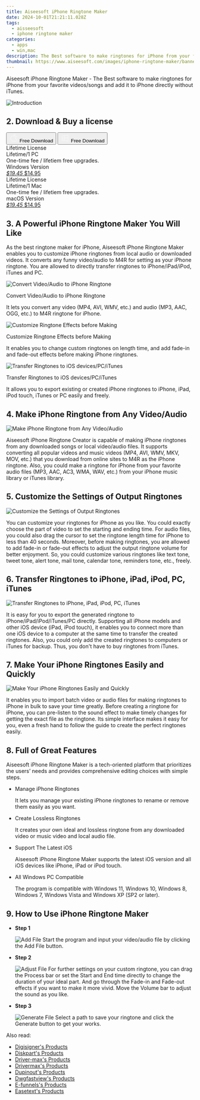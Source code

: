 ```yaml
---
title: Aiseesoft iPhone Ringtone Maker
date: 2024-10-01T21:21:11.028Z
tags: 
  - aisseesoft
  - iphone ringtone maker
categories: 
  - apps
  - win,mac
description: The Best software to make ringtones for iPhone from your favorite videos/songs and add it to iPhone directly without iTunes.
thumbnail: https://www.aiseesoft.com/images/iphone-ringtone-maker/banner.svg
---
```


Aiseesoft iPhone Ringtone Maker - The Best software to make ringtones for iPhone from your favorite videos/songs and add it to iPhone directly without iTunes.

![Introduction](https://www.aiseesoft.com/images/iphone-ringtone-maker/banner.svg)

## 2. Download & Buy a license

<div class="mx-auto flex items-center justify-center space-x-4">
  <button 
  onclick="javascript:window.open('https://secure.2checkout.com/order/checkout.php?PRODS=3851645&QTY=1&CART=1&CARD=1&COUPON=AISEOHC&DESIGN_TYPE=2&SHORT_FORM=1&AFFILIATE=108875', '_blank');
    window.open('https://download.aiseesoft.com/mac/iphone-ringtone-maker.dmg', '_blank');void(0);"
  class="flex flex-row font-bold rounded-lg text-lg w-48 h-16 bg-[#FF8014] text-[#ffffff] items-center justify-center p-2">
    <svg width="24px" height="24px" viewBox="0 0 24 24" xmlns="http://www.w3.org/2000/svg" color="#ffffff" fill="none" stroke="currentColor" stroke-width="3" stroke-linecap="round" stroke-linejoin="round"><path d="M16 2C16.3632 4.17921 14.0879 5.83084 12.8158 6.57142C12.4406 6.78988 12.0172 6.5117 12.0819 6.08234C12.2993 4.63878 13.0941 2.00008 16 2Z" stroke="#f8f7f7" stroke-width="1.5"></path><path d="M9 6.5C9.89676 6.5 10.6905 6.69941 11.2945 6.92013C12.0563 7.19855 12.9437 7.19854 13.7055 6.92012C14.3094 6.6994 15.1032 6.5 15.9999 6.5C17.0852 6.5 18.4649 7.08889 19.4999 8.26666C16 11 17 15.5 20.269 16.6916C19.2253 19.5592 17.2413 21.5 15.4999 21.5C13.9999 21.5 14 20.8 12.5 20.8C11 20.8 11 21.5 9.5 21.5C7 21.5 4 17.5 4 12.5C4 8.5 7 6.5 9 6.5Z" stroke="#f8f7f7" stroke-width="1.5"></path></svg>    
    <span class="font-medium mx-auto">Free Download</span>  
  </button>
  <button 
  onclick="javascript:window.open('https://secure.2checkout.com/order/checkout.php?PRODS=3851644&QTY=1&CART=1&CARD=1&COUPON=AISEOHC&DESIGN_TYPE=2&SHORT_FORM=1&AFFILIATE=108875', '_blank');
    window.open('https://download.aiseesoft.com/iphone-ringtone-maker.exe', '_blank');void(0);"
  class="flex flex-row font-bold rounded-lg text-lg w-48 h-16 bg-[#FF8014] text-[#ffffff] items-center justify-center p-2">
    <svg width="24px" height="24px" viewBox="0 0 24 24" xmlns="http://www.w3.org/2000/svg" color="#ffffff" fill="none" stroke="currentColor" stroke-width="3" stroke-linecap="round" stroke-linejoin="round"><path d="M4 16.9865V7.01353C4 6.71792 4.21531 6.46636 4.50737 6.42072L19.3074 4.10822C19.6713 4.05137 20 4.33273 20 4.70103V19.299C20 19.6673 19.6713 19.9486 19.3074 19.8918L4.50737 17.5793C4.21531 17.5336 4 17.2821 4 16.9865Z" stroke="#f8f7f7" stroke-width="1.5"></path><path d="M4 12H20" stroke="#f8f7f7" stroke-width="1.5"></path><path d="M10.5 5.5V18.5" stroke="#f8f7f7" stroke-width="1.5"></path></svg>
    <span class="font-medium mx-auto">Free Download</span>  
  </button>
</div>

<div class="mx-auto flex items-center justify-center">
  <div class="m-8 grid grid-cols-1 gap-6 xl:grid-cols-2">
    <div class="flex w-full flex-col rounded-2xl bg-[#ffffff] text-[#374151] shadow-xl xl:w-96">
      <div class="flex h-full flex-col p-8">
        <div class="pb-6 text-3xl font-bold">Lifetime License</div>
        <div class="pb-12 text-lg">
          Lifetime/1 PC
          <div class="text-xs">One-time fee / lifetiem free upgrades.</div>
          <div class="text-xs">Windows Version</div>
        </div>
        <div class="flex flex-col gap-3 text-base"></div>
        <div class="flex flex-grow"></div>
        <div class="flex pt-10">
          <a href="https://secure.2checkout.com/order/checkout.php?PRODS=3851644&QTY=1&CART=1&CARD=1&COUPON=AISEOHC&DESIGN_TYPE=2&SHORT_FORM=1&AFFILIATE=108875" class="w-full transform cursor-pointer rounded-lg bg-[#7e22ce] p-3 text-center text-xl font-bold !text-[#ffffff] !no-underline transition-transform hover:bg-purple-800 active:scale-95"> 
           <em class="text-base line-through !text-[#c5c5c5]">$19.45</em>
            $14.95
          </a>
        </div>
      </div>
    </div>
    <div class="flex w-full flex-col rounded-2xl bg-[#ffffff] text-[#374151] shadow-xl xl:w-96">
      <div class="flex h-full flex-col p-8">
        <div class="pb-6 text-3xl font-bold">Lifetime License</div>
        <div class="pb-12 text-lg">
          Lifetime/1 Mac
          <div class="text-xs">One-time fee / lifetiem free upgrades.</div>
          <div class="text-xs">macOS Version</div>
        </div>
        <div class="flex flex-col gap-3 text-base"></div>
        <div class="flex flex-grow"></div>
        <div class="flex pt-10">
          <a href="https://secure.2checkout.com/order/checkout.php?PRODS=3851645&QTY=1&CART=1&CARD=1&COUPON=AISEOHC&DESIGN_TYPE=2&SHORT_FORM=1&AFFILIATE=108875" class="w-full transform cursor-pointer rounded-lg bg-[#7e22ce] p-3 text-center text-xl font-bold !text-[#ffffff] !no-underline transition-transform hover:bg-purple-800 active:scale-95">
           <em class="text-base line-through !text-[#c5c5c5]">$19.45</em>
            $14.95
          </a>
        </div>
      </div>
    </div>   
  </div>
</div>

## 3. A Powerful iPhone Ringtone Maker You Will Like

As the best ringtone maker for iPhone, Aiseesoft iPhone Ringtone Maker enables you to customize iPhone ringtones from local audio or downloaded videos. It converts any funny video/audio to M4R for setting as your iPhone ringtone. You are allowed to directly transfer ringtones to iPhone/iPad/iPod, iTunes and PC.

![Convert Video/Audio to iPhone Ringtone](https://www.aiseesoft.com/images/iphone-ringtone-maker/make-ringtone.svg)

Convert Video/Audio to iPhone Ringtone

It lets you convert any video (MP4, AVI, WMV, etc.) and audio (MP3, AAC, OGG, etc.) to M4R ringtone for iPhone.

![Customize Ringtone Effects before Making](https://www.aiseesoft.com/images/iphone-ringtone-maker/ringtone-setting.svg)

Customize Ringtone Effects before Making

It enables you to change custom ringtones on length time, and add fade-in and fade-out effects before making iPhone ringtones.

![Transfer Ringtones to iOS devices/PC/iTunes](https://www.aiseesoft.com/images/iphone-ringtone-maker/share-ringtone.svg)

Transfer Ringtones to iOS devices/PC/iTunes

It allows you to export existing or created iPhone ringtones to iPhone, iPad, iPod touch, iTunes or PC easily and freely.

## 4. Make iPhone Ringtone from Any Video/Audio

![Make iPhone Ringtone from Any Video/Audio](https://www.aiseesoft.com/images/iphone-ringtone-maker/audio-and-video-conversion.svg)

Aiseesoft iPhone Ringtone Creator is capable of making iPhone ringtones from any downloaded songs or local video/audio files. It supports converting all popular videos and music videos (MP4, AVI, WMV, MKV, MOV, etc.) that you download from online sites to M4R as the iPhone ringtone. Also, you could make a ringtone for iPhone from your favorite audio files (MP3, AAC, AC3, WMA, WAV, etc.) from your iPhone music library or iTunes library.

## 5. Customize the Settings of Output Ringtones

![Customize the Settings of Output Ringtones](https://www.aiseesoft.com/images/iphone-ringtone-maker/edit-ringtone.svg)

You can customize your ringtones for iPhone as you like. You could exactly choose the part of video to set the starting and ending time. For audio files, you could also drag the cursor to set the ringtone length time for iPhone to less than 40 seconds. Moreover, before making ringtones, you are allowed to add fade-in or fade-out effects to adjust the output ringtone volume for better enjoyment. So, you could customize various ringtones like text tone, tweet tone, alert tone, mail tone, calendar tone, reminders tone, etc., freely.

## 6. Transfer Ringtones to iPhone, iPad, iPod, PC, iTunes

![Transfer Ringtones to iPhone, iPad, iPod, PC, iTunes](https://www.aiseesoft.com/images/iphone-ringtone-maker/match-devices-and-itune.svg)

It is easy for you to export the generated ringtone to iPhone/iPad/iPod/iTunes/PC directly. Supporting all iPhone models and other iOS device (iPad, iPod touch), it enables you to connect more than one iOS device to a computer at the same time to transfer the created ringtones. Also, you could only add the created ringtones to computers or iTunes for backup. Thus, you don't have to buy ringtones from iTunes.

## 7. Make Your iPhone Ringtones Easily and Quickly

![Make Your iPhone Ringtones Easily and Quickly](https://www.aiseesoft.com/images/iphone-ringtone-maker/batch-conversion.svg)

It enables you to import batch video or audio files for making ringtones to iPhone in bulk to save your time greatly. Before creating a ringtone for iPhone, you can pre-listen to the sound effect to make timely changes for getting the exact file as the ringtone. Its simple interface makes it easy for you, even a fresh hand to follow the guide to create the perfect ringtones easily.

## 8. Full of Great Features

Aiseesoft iPhone Ringtone Maker is a tech-oriented platform that prioritizes the users’ needs and provides comprehensive editing choices with simple steps.

-   Manage iPhone Ringtones
    
    It lets you manage your existing iPhone ringtones to rename or remove them easily as you want.
    
-   Create Lossless Ringtones
    
    It creates your own ideal and lossless ringtone from any downloaded video or music video and local audio file.
    

-   Support The Latest iOS
    
    Aiseesoft iPhone Ringtone Maker supports the latest iOS version and all iOS devices like iPhone, iPad or iPod touch.
    
-   All Windows PC Compatible
    
    The program is compatible with Windows 11, Windows 10, Windows 8, Windows 7, Windows Vista and Windows XP (SP2 or later).
    
## 9. How to Use iPhone Ringtone Maker

-   **Step 1**
    
    ![Add File](https://www.aiseesoft.com/images/iphone-ringtone-maker/add-file.jpg)
    Start the program and input your video/audio file by clicking the Add File button.
    
-   **Step 2**
    
    ![Adjust File](https://www.aiseesoft.com/images/iphone-ringtone-maker/adjust-file.jpg)
    For further settings on your custom ringtone, you can drag the Process bar or set the Start and End time directly to change the duration of your ideal part. And go through the Fade-in and Fade-out effects if you want to make it more vivid. Move the Volume bar to adjust the sound as you like.
    
-   **Step 3**
    
    ![Generate File](https://www.aiseesoft.com/images/iphone-ringtone-maker/generate-file.jpg)
    Select a path to save your ringtone and click the Generate button to get your works.

<ins class="adsbygoogle"
      style="display:block"
      data-ad-client="ca-pub-7571918770474297"
      data-ad-slot="8358498916"
      data-ad-format="auto"
      data-full-width-responsive="true"></ins>

<span class="atpl-alsoreadstyle">Also read:</span>
<div><ul>
<li><a href="https://tools.techidaily.com/digisigner/products/"><u>Digisigner's Products</u></a></li>
<li><a href="https://tools.techidaily.com/diskpart/products/"><u>Diskpart's Products</u></a></li>
<li><a href="https://tools.techidaily.com/driver-max/products/"><u>Driver-max's Products</u></a></li>
<li><a href="https://tools.techidaily.com/drivermax/products/"><u>Drivermax's Products</u></a></li>
<li><a href="https://tools.techidaily.com/dupinout/products/"><u>Dupinout's Products</u></a></li>
<li><a href="https://tools.techidaily.com/dwgfastview/products/"><u>Dwgfastview's Products</u></a></li>
<li><a href="https://tools.techidaily.com/e-funnels/products/"><u>E-funnels's Products</u></a></li>
<li><a href="https://tools.techidaily.com/easetext/products/"><u>Easetext's Products</u></a></li>
</ul></div>

